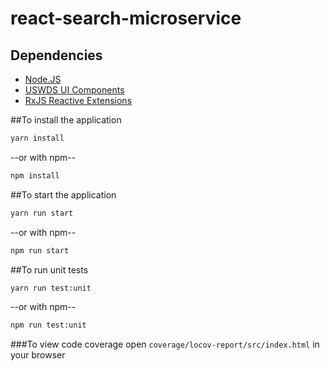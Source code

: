 # react-search-microservice

## Dependencies
- [Node.JS](https://nodejs.org/en/)
- [USWDS UI Components](https://evergreen.segment.com)
- [RxJS Reactive Extensions](https://rxjs.dev)

##To install the application

```BASH
yarn install
```

--or with npm--

```BASH
npm install
```

##To start the application

```BASH
yarn run start
```

--or with npm--

```BASH
npm run start
```

##To run unit tests
```BASH
yarn run test:unit
```

--or with npm--
```BASH
npm run test:unit
```

###To view code coverage
open `coverage/locov-report/src/index.html` in your browser